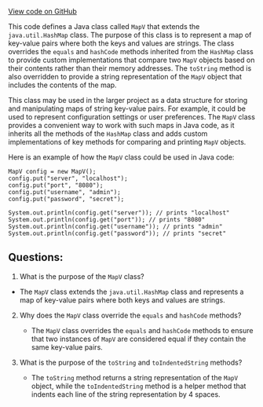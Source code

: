 [View code on GitHub](https://github.com/ergoplatform/ergo-appkit/java-client-generated/src/main/java/org/ergoplatform/explorer/client/model/MapV.java)

This code defines a Java class called `MapV` that extends the `java.util.HashMap` class. The purpose of this class is to represent a map of key-value pairs where both the keys and values are strings. The class overrides the `equals` and `hashCode` methods inherited from the `HashMap` class to provide custom implementations that compare two `MapV` objects based on their contents rather than their memory addresses. The `toString` method is also overridden to provide a string representation of the `MapV` object that includes the contents of the map.

This class may be used in the larger project as a data structure for storing and manipulating maps of string key-value pairs. For example, it could be used to represent configuration settings or user preferences. The `MapV` class provides a convenient way to work with such maps in Java code, as it inherits all the methods of the `HashMap` class and adds custom implementations of key methods for comparing and printing `MapV` objects.

Here is an example of how the `MapV` class could be used in Java code:

```
MapV config = new MapV();
config.put("server", "localhost");
config.put("port", "8080");
config.put("username", "admin");
config.put("password", "secret");

System.out.println(config.get("server")); // prints "localhost"
System.out.println(config.get("port")); // prints "8080"
System.out.println(config.get("username")); // prints "admin"
System.out.println(config.get("password")); // prints "secret"
```
## Questions: 
 1. What is the purpose of the `MapV` class?
   - The `MapV` class extends the `java.util.HashMap` class and represents a map of key-value pairs where both keys and values are strings.

2. Why does the `MapV` class override the `equals` and `hashCode` methods?
   - The `MapV` class overrides the `equals` and `hashCode` methods to ensure that two instances of `MapV` are considered equal if they contain the same key-value pairs.

3. What is the purpose of the `toString` and `toIndentedString` methods?
   - The `toString` method returns a string representation of the `MapV` object, while the `toIndentedString` method is a helper method that indents each line of the string representation by 4 spaces.